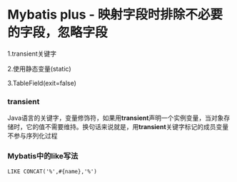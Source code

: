 # Mybatis plus - 映射字段时排除不必要的字段，忽略字段

1.transient关键字

2.使用静态变量(static)

3.TableField(exit=false)

### transient

Java语言的关键字，变量修饰符，如果用**transient**声明一个实例变量，当对象存储时，它的值不需要维持。换句话来说就是，用**transient**关键字标记的成员变量不参与序列化过程



### Mybatis中的like写法

```
LIKE CONCAT('%',#{name},'%')
```



